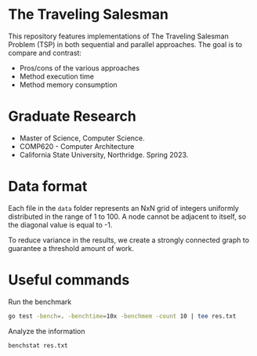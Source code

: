 # The Traveling Salesman
This repository features implementations of The Traveling Salesman Problem (TSP) in both sequential and parallel approaches. The goal is to compare and contrast:
* Pros/cons of the various approaches
* Method execution time
* Method memory consumption

# Graduate Research
* Master of Science, Computer Science.
* COMP620 - Computer Architecture
* California State University, Northridge. Spring 2023.

# Data format
Each file in the `data` folder represents an NxN grid of integers uniformly distributed in the range of 1 to 100. A node cannot be adjacent to itself, so the diagonal value is equal to -1.

To reduce variance in the results, we create a strongly connected graph to guarantee a threshold amount of work.

# Useful commands

Run the benchmark
```bash
go test -bench=. -benchtime=10x -benchmem -count 10 | tee res.txt
```

Analyze the information
```bash
benchstat res.txt
```